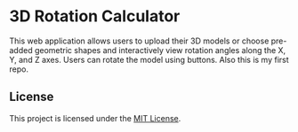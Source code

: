 # 3D Rotation Calculator

This web application allows users to upload their 3D models or choose pre-added geometric shapes and interactively view rotation angles along the X, Y, and Z axes. Users can rotate the model using buttons. Also this is my first repo.

## License

This project is licensed under the [MIT License](https://opensource.org/licenses/MIT).
